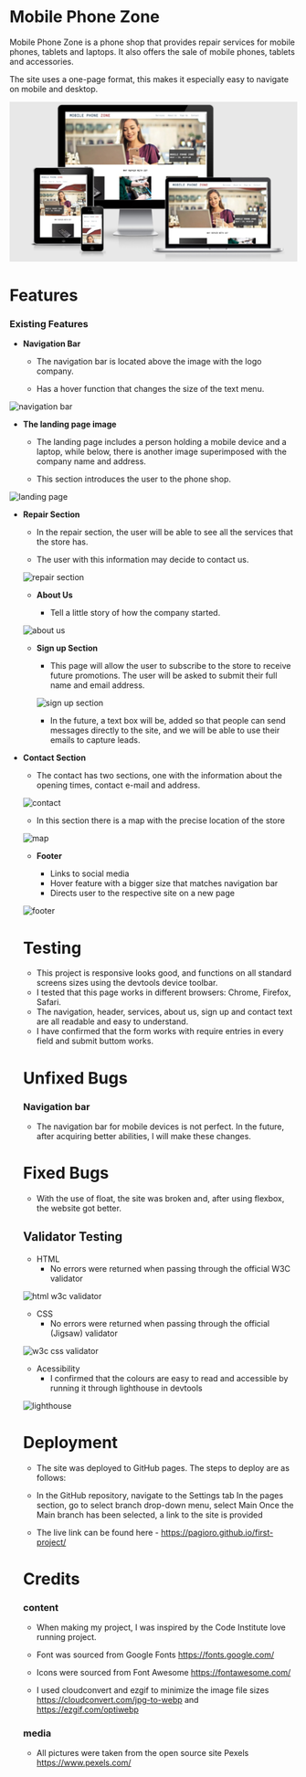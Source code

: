 # Mobile Phone Zone

Mobile Phone Zone is a phone shop that provides repair services for mobile phones, tablets and laptops. It also offers the sale of mobile phones, tablets and accessories.

The site uses a one-page format, this makes it especially easy to navigate on mobile and desktop.



![Responsive web site Mobile Phone Zone screenshot](docs/screenshots/responsive.jpg)



# Features

### Existing Features

- __Navigation Bar__

    - The navigation bar is located above the image with the logo company.

    - Has a hover function that changes the size of the text menu.

![navigation bar](https://user-images.githubusercontent.com/60697190/153879326-c85fadfb-c938-4cc4-80d9-6a6eeb6b9a66.png)

- __The landing page image__

    - The landing page includes a person holding a mobile device and a laptop, while below, there is another image superimposed with the company name and address. 

    - This section introduces the user to the phone shop.

![landing page](https://user-images.githubusercontent.com/60697190/153881622-f1dd8d4e-71f0-474f-8ff0-184678cd28a7.png)

- __Repair Section__

    - In the repair section, the user will be able to see all the services that the store has.

    - The user with this information may decide to contact us.

  ![repair section](https://user-images.githubusercontent.com/60697190/153884948-99b6bf20-71bb-4571-b3c0-80b1e06bdf1a.png)

  - __About Us__

     - Tell a little story of how the company started.

  ![about us](https://user-images.githubusercontent.com/60697190/153885683-085fed14-dd75-495a-9cfb-2bf1f0dcc72e.png)

  - __Sign up Section__

    - This page will allow the user to subscribe to the store to receive future promotions. The user will be asked to submit their full name and email address.

    ![sign up section](https://user-images.githubusercontent.com/60697190/153896002-6dbf5133-ed0f-4f59-8a6b-16feba726b2e.png)

    - In the future, a text box will be, added so that people can send messages directly to the site, and we will be able to use their emails to capture leads.

- __Contact Section__

    - The contact has two sections, one with the information about the opening times, contact e-mail and address.

    ![contact](https://user-images.githubusercontent.com/60697190/153899303-c785f8d0-47f2-4275-b500-322e5e80023e.png)

    - In this section there is a map with the precise location of the store

    ![map](https://user-images.githubusercontent.com/60697190/153899548-000ed287-7eaf-4b45-93af-b63736210aac.png)

    - __Footer__

        - Links to social media
        - Hover feature with a bigger size that matches navigation bar
        - Directs user to the respective site on a new page

    ![footer](https://user-images.githubusercontent.com/60697190/153948504-bb48ac8b-61e2-4dab-b38a-c1dc160f1c70.png)

    # Testing

    - This project is responsive looks good, and functions on all standard screens sizes using the devtools device toolbar.        
    - I tested that this page works in different browsers: Chrome, Firefox, Safari.
    - The navigation, header, services, about us, sign up and contact text are all readable and easy to understand.
    - I have confirmed that the form works with require entries in every field and submit buttom works.

    # Unfixed Bugs

    ### Navigation bar

    - The navigation bar for mobile devices is not perfect. In the future, after acquiring better abilities, I will make these changes.

    # Fixed Bugs

    - With the use of float, the site was broken and, after using flexbox, the website got better.

    ## Validator Testing

    - HTML
        - No errors were returned when passing through the official W3C validator

    ![html w3c validator](https://user-images.githubusercontent.com/60697190/153942232-0a6feb15-762e-4d1c-a8be-06d739bedc88.png)

    - CSS
        - No errors were returned when passing through the official (Jigsaw) validator

    ![w3c css validator](https://user-images.githubusercontent.com/60697190/153942678-3650db23-3fa6-4be8-abd3-e00bfa85ce96.png)

    - Acessibility
        - I confirmed that the colours are easy to read and accessible by running it through lighthouse in devtools

    ![lighthouse](https://user-images.githubusercontent.com/60697190/153944588-e50afde3-a91d-4f5f-a69f-6d3640ba1a57.png)

    # Deployment

    - The site was deployed to GitHub pages. The steps to deploy are as follows:

    - In the GitHub repository, navigate to the Settings tab In the pages section, go to select branch drop-down menu, select Main Once the Main branch has been selected, a link to the site is provided

    - The live link can be found here - https://pagioro.github.io/first-project/

    # Credits

    ### content

    - When making my project, I was inspired by the Code Institute love running project.

    - Font was sourced from Google Fonts https://fonts.google.com/

    - Icons were sourced from Font Awesome https://fontawesome.com/

    - I used cloudconvert and ezgif to minimize the image file sizes https://cloudconvert.com/jpg-to-webp and https://ezgif.com/optiwebp

    ### media

    - All pictures were taken from the open source site Pexels https://www.pexels.com/







       

       

       

       
            
       

       








    
    

    